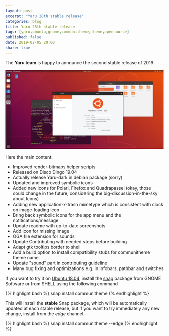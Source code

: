 ```yaml
---
layout: post
excerpt: "Yaru 28th stable release"
categories: blog
title: Yaru 28th stable release
tags: [yaru,ubuntu,gnome,communitheme,theme,opensource]
published: false
date: 2019-02-05 20:00
share: true
---
```


The **Yaru team** is happy to announce the second stable release of 2019.

![yaru-release-pic](/images/ubuntu-yaru.png)

Here the main content:

- Improved render-bitmaps helper scripts
- Released on Disco Dingo 19.04
- Actually release Yaru-dark in debian package (sorry)
- Updated and improved symbolic icons 
- Added new icons for Polari, Firefox and Quadrapassel (okay, those could change in the future, considering the big-discussion-in-the-sky about Icons)
- Adding new application-x-trash mimetype which is consistent with clock on image-loading icon
- Bring back symbolic icons for the app menu and the notitications/message
- Update readme with up-to-date screenshots
- Add icon for missing image
- OGA file extension for sounds
- Update Contributing with needed steps before building
- Adapt gtk tooltips border to shell
- Add a build option to install compatibility stubs for communitheme theme name.
- Update "sound" part in contributing guideline
- Many bug fixing and optimizations e.g. in Infobars, pathbar and switches


If you want to try it on [Ubuntu 18.04](https://www.ubuntu.com/download/desktop), install the [snap](https://snapcraft.io/communitheme) package from GNOME Software or from SHELL using the following command

{% highlight bash %}
snap install communitheme
{% endhighlight %}

This will install the **stable** Snap package, which will be automatically updated at each stable release, but if you want to try immediately any new change, install from the *edge* channel.

{% highlight bash %}
snap install communitheme --edge
{% endhighlight %}
